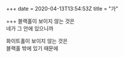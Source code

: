 +++
date = 2020-04-13T13:54:53Z
title = "가"

+++ 
블랙홀이 보이지 않는 것은   
네가 그 안에 있으니까   
   
화이트홀이 보이지 않는 것은   
블랙홀 밖에 있기 때문에